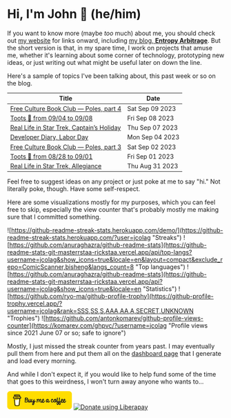 # Hi, I'm John 👋 (he/him)

If you want to know more (maybe *too* much) about me, you should check out [my website](https://john.colagioia.net/) for links onward, including [my blog, **Entropy Arbitrage**](https://john.colagioia.net/blog).  But the short version is that, in my spare time, I work on projects that amuse me, whether it's learning about some corner of technology, prototyping new ideas, or just writing out what might be useful later on down the line.

Here's a sample of topics I've been talking about, this past week or so on the blog.

|Title|Date|
|-----|-------|
|[Free Culture Book Club — Poles, part 4](https://john.colagioia.net/blog/2023/09/09/poles-4.html)|Sat Sep 09 2023|
|[Toots 🐘 from 09/04 to 09/08](https://john.colagioia.net/blog/2023/09/08/week.html)|Fri Sep 08 2023|
|[Real Life in Star Trek, Captain’s Holiday](https://john.colagioia.net/blog/2023/09/07/captain-s-holiday.html)|Thu Sep 07 2023|
|[Developer Diary, Labor Day](https://john.colagioia.net/blog/2023/09/04/labor.html)|Mon Sep 04 2023|
|[Free Culture Book Club — Poles, part 3](https://john.colagioia.net/blog/2023/09/02/poles-3.html)|Sat Sep 02 2023|
|[Toots 🐘 from 08/28 to 09/01](https://john.colagioia.net/blog/2023/09/01/week.html)|Fri Sep 01 2023|
|[Real Life in Star Trek, Allegiance](https://john.colagioia.net/blog/2023/08/31/allegiance.html)|Thu Aug 31 2023|

Feel free to suggest ideas on any project or just poke at me to say "hi." Not literally poke, though. Have some self-respect.

Here are some visualizations mostly for my purposes, which you can feel free to skip, especially the view counter that's probably mostly me making sure that I committed something.

![https://github-readme-streak-stats.herokuapp.com/demo/](https://github-readme-streak-stats.herokuapp.com/?user=jcolag "Streaks")
![https://github.com/anuraghazra/github-readme-stats](https://github-readme-stats-git-masterrstaa-rickstaa.vercel.app/api/top-langs?username=jcolag&show_icons=true&locale=en&layout=compact&exclude_repo=ComicScanner,bisheng&langs_count=8 "Top languages")
![https://github.com/anuraghazra/github-readme-stats](https://github-readme-stats-git-masterrstaa-rickstaa.vercel.app/api?username=jcolag&show_icons=true&locale=en "Statistics")
![https://github.com/ryo-ma/github-profile-trophy](https://github-profile-trophy.vercel.app/?username=jcolag&rank=SSS,SS,S,AAA,AA,A,SECRET,UNKNOWN "Trophies")
![https://github.com/antonkomarev/github-profile-views-counter](https://komarev.com/ghpvc/?username=jcolag "Profile views since 2021 June 07 or so; safe to ignore")

Mostly, I just missed the streak counter from years past.  I may eventually pull them from here and put them all on the [dashboard page](https://github.com/jcolag/dash) that I generate and load every morning.

And while I don't expect it, if you would like to help fund some of the time that goes to this weirdness, I won't turn away anyone who wants to...

[<img src="images/default-yellow.png" alt="Buy Me a Coffee" width="150px"/>](https://www.buymeacoffee.com/jcolag)
<a href="https://liberapay.com/jcolag/donate"><img alt="Donate using Liberapay" src="https://liberapay.com/assets/widgets/donate.svg"></a>
